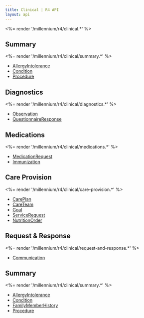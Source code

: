 ```yaml
---
title: Clinical | R4 API
layout: api
---
```


<%= render '/millennium/r4/clinical.*' %>

## Summary
<%= render '/millennium/r4/clinical/summary.*' %>

* [AllergyIntolerance](../clinical/summary/allergy-intolerance)
* [Condition](../clinical/summary/condition)
* [Procedure](../clinical/summary/procedure)

## Diagnostics

<%= render '/millennium/r4/clinical/diagnostics.*' %>

* [Observation](../clinical/diagnostics/observation)
* [QuestionnaireResponse](../clinical/diagnostics/questionnaire-response)

## Medications

<%= render '/millennium/r4/clinical/medications.*' %>

* [MedicationRequest](../clinical/medications/medication-request)
* [Immunization](../clinical/medications/immunization)

## Care Provision

<%= render '/millennium/r4/clinical/care-provision.*' %>

* [CarePlan](../clinical/care-provision/care-plan)
* [CareTeam](../clinical/care-provision/care-team)
* [Goal](../clinical/care-provision/goal)
* [ServiceRequest](../clinical/care-provision/service-request)
* [NutritionOrder](../clinical/care-provision/nutrition-order)

## Request & Response

<%= render '/millennium/r4/clinical/request-and-response.*' %>

* [Communication](../clinical/request-and-response/communication)

## Summary 

<%= render '/millennium/r4/clinical/summary.*' %>

* [AllergyIntolerance](../clinical/summary/allergy-intolerance)
* [Condition](../clinical/summary/condition)
* [FamilyMemberHistory](../clinical/summary/family-member-history)
* [Procedure](../clinical/summary/procedure)